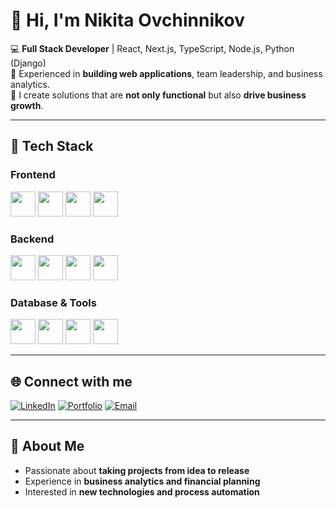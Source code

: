 # 👋 Hi, I'm Nikita Ovchinnikov

💻 **Full Stack Developer** | React, Next.js, TypeScript, Node.js, Python (Django)  
🚀 Experienced in **building web applications**, team leadership, and business analytics.  
🎯 I create solutions that are **not only functional** but also **drive business growth**.

---

## 🧰 Tech Stack

### Frontend
<img src="https://cdn.jsdelivr.net/gh/devicons/devicon/icons/react/react-original.svg" width="40" /> <img src="https://cdn.jsdelivr.net/gh/devicons/devicon/icons/nextjs/nextjs-original.svg" width="40" /> <img src="https://cdn.jsdelivr.net/gh/devicons/devicon/icons/typescript/typescript-original.svg" width="40" /> <img src="https://cdn.jsdelivr.net/gh/devicons/devicon/icons/javascript/javascript-original.svg" width="40" /> 

### Backend
<img src="https://cdn.jsdelivr.net/gh/devicons/devicon/icons/nodejs/nodejs-original.svg" width="40" /> <img src="https://cdn.jsdelivr.net/gh/devicons/devicon/icons/express/express-original.svg" width="40" /> <img src="https://cdn.jsdelivr.net/gh/devicons/devicon/icons/python/python-original.svg" width="40" /> <img src="https://cdn.jsdelivr.net/gh/devicons/devicon/icons/django/django-plain.svg" width="40" /> 

### Database & Tools
<img src="https://cdn.jsdelivr.net/gh/devicons/devicon/icons/mongodb/mongodb-original.svg" width="40" /> <img src="https://cdn.jsdelivr.net/gh/devicons/devicon/icons/postgresql/postgresql-original.svg" width="40" /> <img src="https://cdn.jsdelivr.net/gh/devicons/devicon/icons/git/git-original.svg" width="40" /> <img src="https://cdn.jsdelivr.net/gh/devicons/devicon/icons/figma/figma-original.svg" width="40" /> 

---

## 🌐 Connect with me

[![LinkedIn](https://img.shields.io/badge/-LinkedIn-blue?style=flat&logo=linkedin)](https://linkedin.com/in/nikita-ovchinnikov)  [![Portfolio](https://img.shields.io/badge/-Portfolio-black?style=flat&logo=github)](https://github.com/NikOvchinnik)  [![Email](https://img.shields.io/badge/-Email-red?style=flat&logo=gmail)](mailto:n.ovchinnik.s@gmail.com)

---

## 🎯 About Me
- Passionate about **taking projects from idea to release**  
- Experience in **business analytics and financial planning**  
- Interested in **new technologies and process automation**  
